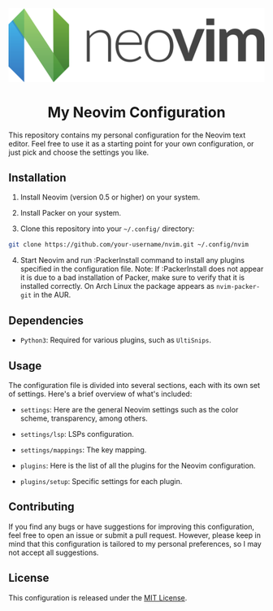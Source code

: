 ![Nvim logo](./img/logo.png)

<p align="center">
    <h1 align="center">My Neovim Configuration</h1>
</p>

This repository contains my personal configuration for the Neovim text editor. 
Feel free to use it as a starting point for your own configuration, or just 
pick and choose the settings you like.

## Installation

1. Install Neovim (version 0.5 or higher) on your system.

2. Install Packer on your system.

3. Clone this repository into your `~/.config/` directory:

```sh
git clone https://github.com/your-username/nvim.git ~/.config/nvim
```

4. Start Neovim and run :PackerInstall command to install any 
plugins specified in the configuration file.
Note: If :PackerInstall does not appear it is due to a bad installation 
of Packer, make sure to verify that it is installed correctly. On Arch 
Linux the package appears as `nvim-packer-git` in the AUR.

## Dependencies

- `Python3`: Required for various plugins, such as `UltiSnips`.

## Usage

The configuration file is divided into several sections, each with its own 
set of settings. Here's a brief overview of what's included:

- `settings`: Here are the general Neovim settings such as the color scheme, 
transparency, among others.

- `settings/lsp`: LSPs configuration.

- `settings/mappings`: The key mapping.

- `plugins`: Here is the list of all the plugins for the Neovim configuration.

- `plugins/setup`: Specific settings for each plugin.

## Contributing 

If you find any bugs or have suggestions for improving this configuration, feel 
free to open an issue or submit a pull request. However, please keep in mind 
that this configuration is tailored to my personal preferences, so I may not 
accept all suggestions.

## License

This configuration is released under the [MIT License](./LICENSE).
